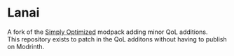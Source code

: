 # Lanai
A fork of the [Simply Optimized](https://modrinth.com/modpack/sop) modpack adding minor QoL additions.  
This repository exists to patch in the QoL additons without having to publish on Modrinth.
